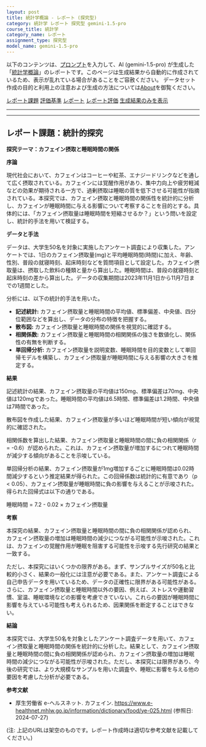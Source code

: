 ```yaml
---
layout: post
title: 統計学概論 - レポート (探究型)
category: 統計学 レポート 探究型 gemini-1.5-pro
course_title: 統計学
category_name: レポート
assignment_type: 探究型
model_name: gemini-1.5-pro
---
```


以下のコンテンツは、[プロンプト](http://127.0.0.1:8000/generated/統計学/gemini-1.5-pro/prompt_レポート-探究型.md)を入力して、AI (gemini-1.5-pro) が生成した「[統計学概論](/contents/統計学/)」のレポートです。このページは生成結果から自動的に作成されているため、表示が乱れている場合があることをご容赦ください。
データセット作成の目的と利用上の注意および生成の方法については[About](/About)を御覧ください。

[レポート課題](../レポート課題-探究型)
[評価基準](../評価基準-探究型)
[レポート](../レポート-探究型)
[レポート評価](../レポート評価-探究型)
[生成結果のみを表示](http://127.0.0.1:8000/generated/統計学/gemini-1.5-pro/レポート-探究型.md)
  

***
***
  
## レポート課題：統計的探究

**探究テーマ：カフェイン摂取と睡眠時間の関係**

**序論**

現代社会において、カフェインはコーヒーや紅茶、エナジードリンクなどを通して広く摂取されている。カフェインには覚醒作用があり、集中力向上や疲労軽減などの効果が期待される一方で、過剰摂取は睡眠の質を低下させる可能性が指摘されている。本探究では、カフェイン摂取と睡眠時間の関係性を統計的に分析し、カフェインが睡眠時間に与える影響について考察することを目的とする。具体的には、「カフェイン摂取量は睡眠時間を短縮させるか？」という問いを設定し、統計的手法を用いて検証する。

**データと手法**

データは、大学生50名を対象に実施したアンケート調査により収集した。アンケートでは、1日のカフェイン摂取量(mg)と平均睡眠時間(時間)に加え、年齢、性別、普段の就寝時刻、起床時刻などを質問項目として設定した。カフェイン摂取量は、摂取した飲料の種類と量から算出した。睡眠時間は、普段の就寝時刻と起床時刻の差から算出した。データの収集期間は2023年11月1日から11月7日までの1週間とした。

分析には、以下の統計的手法を用いた。

* **記述統計:** カフェイン摂取量と睡眠時間の平均値、標準偏差、中央値、四分位範囲などを算出し、データの分布の特徴を把握する。
* **散布図:** カフェイン摂取量と睡眠時間の関係を視覚的に確認する。
* **相関係数:** カフェイン摂取量と睡眠時間の相関関係の強さを数値化し、関係性の有無を判断する。
* **単回帰分析:** カフェイン摂取量を説明変数、睡眠時間を目的変数として単回帰モデルを構築し、カフェイン摂取量が睡眠時間に与える影響の大きさを推定する。

**結果**

記述統計の結果、カフェイン摂取量の平均値は150mg、標準偏差は70mg、中央値は120mgであった。睡眠時間の平均値は6.5時間、標準偏差は1.2時間、中央値は7時間であった。

散布図を作成した結果、カフェイン摂取量が多いほど睡眠時間が短い傾向が視覚的に確認された。

相関係数を算出した結果、カフェイン摂取量と睡眠時間の間に負の相関関係（r = -0.6）が認められた。これは、カフェイン摂取量が増加するにつれて睡眠時間が減少する傾向があることを示唆している。

単回帰分析の結果、カフェイン摂取量が1mg増加するごとに睡眠時間は0.02時間減少するという推定結果が得られた。この回帰係数は統計的に有意であり（p < 0.05）、カフェイン摂取量が睡眠時間に負の影響を与えることが示唆された。得られた回帰式は以下の通りである。

睡眠時間 = 7.2 - 0.02 × カフェイン摂取量

**考察**

本探究の結果、カフェイン摂取量と睡眠時間の間に負の相関関係が認められ、カフェイン摂取量の増加は睡眠時間の減少につながる可能性が示唆された。これは、カフェインの覚醒作用が睡眠を阻害する可能性を示唆する先行研究の結果と一致する。

ただし、本探究にはいくつかの限界がある。まず、サンプルサイズが50名と比較的小さく、結果の一般化には注意が必要である。また、アンケート調査による自己申告データを用いているため、データの正確性に限界がある可能性がある。さらに、カフェイン摂取量と睡眠時間以外の要因、例えば、ストレスや運動習慣、室温、睡眠環境などの影響を考慮できていない。これらの要因が睡眠時間に影響を与えている可能性も考えられるため、因果関係を断定することはできない。

**結論**

本探究では、大学生50名を対象としたアンケート調査データを用いて、カフェイン摂取量と睡眠時間の関係を統計的に分析した。結果として、カフェイン摂取量と睡眠時間の間に負の相関関係が認められ、カフェイン摂取量の増加は睡眠時間の減少につながる可能性が示唆された。ただし、本探究には限界があり、今後の研究では、より大規模なサンプルを用いた調査や、睡眠に影響を与える他の要因を考慮した分析が必要である。


**参考文献**

* 厚生労働省 e-ヘルスネット. カフェイン. https://www.e-healthnet.mhlw.go.jp/information/dictionary/food/ye-025.html (参照日: 2024-07-27)


(注: 上記のURLは架空のものです。レポート作成時は適切な参考文献を記載してください。)
